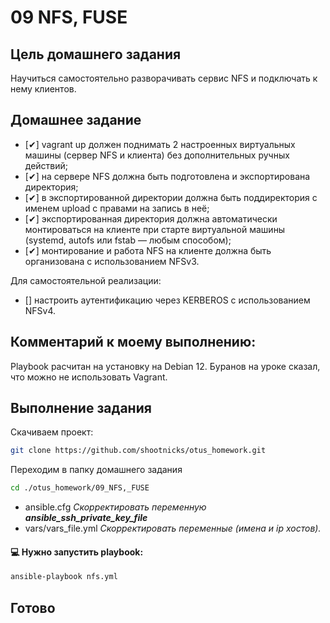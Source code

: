 # 09 NFS, FUSE

## Цель домашнего задания
Научиться самостоятельно разворачивать сервис NFS и подключать к нему клиентов.

## Домашнее задание

* [✔] vagrant up должен поднимать 2 настроенных виртуальных машины (сервер NFS и клиента) без дополнительных ручных действий;
* [✔] на сервере NFS должна быть подготовлена и экспортирована директория;
* [✔] в экспортированной директории должна быть поддиректория с именем upload с правами на запись в неё;
* [✔] экспортированная директория должна автоматически монтироваться на клиенте при старте виртуальной машины (systemd, autofs или fstab — любым способом);
* [✔] монтирование и работа NFS на клиенте должна быть организована с использованием NFSv3.

Для самостоятельной реализации:
* [] настроить аутентификацию через KERBEROS с использованием NFSv4.

## Комментарий к моему выполнению:
Playbook расчитан на установку на Debian 12. Буранов на уроке сказал, что можно не использовать Vagrant.

## Выполнение задания

Скачиваем проект:

  ```bash
  git clone https://github.com/shootnicks/otus_homework.git
  ```

Переходим в папку домашнего задания

  ```bash
  cd ./otus_homework/09_NFS,_FUSE
  ```

* ansible.cfg
  *Скорректировать переменную **ansible_ssh_private_key_file***
*  vars/vars_file.yml
  *Скорректировать переменные (имена и ip хостов).* 

#### 💻 Нужно запустить playbook:

  ```bash
  ansible-playbook nfs.yml
  ```

## Готово